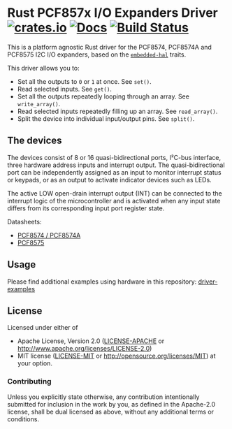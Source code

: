 # Rust PCF857x I/O Expanders Driver [![crates.io](https://img.shields.io/crates/v/pcf857x.svg)](https://crates.io/crates/pcf857x) [![Docs](https://docs.rs/pcf857x/badge.svg)](https://docs.rs/pcf857x) [![Build Status](https://travis-ci.org/eldruin/pcf857x-rs.svg?branch=master)](https://travis-ci.org/eldruin/pcf857x-rs)

This is a platform agnostic Rust driver for the PCF8574, PCF8574A and PCF8575 I2C I/O expanders,
based on the [`embedded-hal`](https://github.com/rust-embedded/embedded-hal) traits.

This driver allows you to:
- Set all the outputs to `0` or `1` at once. See `set()`.
- Read selected inputs. See `get()`.
- Set all the outputs repeatedly looping through an array. See `write_array()`.
- Read selected inputs repeatedly filling up an array. See `read_array()`.
- Split the device into individual input/output pins. See `split()`.

## The devices
The devices consist of 8 or 16 quasi-bidirectional ports, I²C-bus interface, three
hardware address inputs and interrupt output. The quasi-bidirectional port can be
independently assigned as an input to monitor interrupt status or keypads, or as an
output to activate indicator devices such as LEDs.

The active LOW open-drain interrupt output (INT) can be connected to the interrupt logic
of the microcontroller and is activated when any input state differs from its corresponding
input port register state.

Datasheets:
- [PCF8574 / PCF8574A](https://www.nxp.com/docs/en/data-sheet/PCF8574_PCF8574A.pdf)
- [PCF8575](https://www.nxp.com/documents/data_sheet/PCF8575.pdf)

## Usage

Please find additional examples using hardware in this repository: [driver-examples]

[driver-examples]: https://github.com/eldruin/driver-examples

## License

Licensed under either of

 * Apache License, Version 2.0 ([LICENSE-APACHE](LICENSE-APACHE) or
   http://www.apache.org/licenses/LICENSE-2.0)
 * MIT license ([LICENSE-MIT](LICENSE-MIT) or
   http://opensource.org/licenses/MIT) at your option.

### Contributing

Unless you explicitly state otherwise, any contribution intentionally submitted
for inclusion in the work by you, as defined in the Apache-2.0 license, shall
be dual licensed as above, without any additional terms or conditions.

